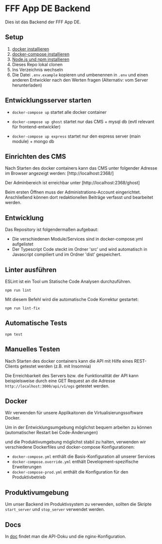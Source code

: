 # FFF App DE Backend

Dies ist das Backend der FFF App DE.

## Setup

1. [docker installieren](https://docs.docker.com/install/)
2. [docker-compose installieren](https://docs.docker.com/compose/install/)
3. [Node.js und npm installieren](https://docs.npmjs.com/downloading-and-installing-node-js-and-npm)
4. Dieses Repo lokal clonen
5. Ins Verzeichnis wechseln
6. Die Datei `.env.example` kopieren und umbenennen in `.env` und einen anderen Entwickler nach den Werten fragen (Alternativ: vom Server herunterladen)


## Entwicklungsserver starten

* `docker-compose up` startet alle docker container

* `docker-compose up ghost` startet nur das CMS + mysql db (evtl relevant für frontend-entwickler)
* `docker-compose up express` startet nur den express server (main module) + mongo db


## Einrichten des CMS

Nach Starten des docker containers kann das CMS unter folgender Adresse im Browser angezeigt werden:
[http://localhost:2368/]

Der Adminbereich ist erreichbar unter [http://localhost:2368/ghost]

Beim ersten Öffnen muss der Administrations-Account eingerichtet.
Anschließend können dort redaktionellen Beiträge verfasst und bearbeitet werden.


## Entwicklung

Das Repository ist folgendermaßen aufgebaut:

* Die verschiedenen Module/Services sind in docker-compose.yml aufgelistet
* Der Typescript Code steckt im Ordner 'src' und wird automatisch in Javascript compiliert und im Ordner 'dist' gespeichert.


## Linter ausführen

ESLint ist ein Tool um Statische Code Analysen durchzuführen.

`npm run lint`


Mit diesem Befehl wird die automatische Code Korrektur gestartet:

`npm run lint-fix`

## Automatische Tests

`npm test`

## Manuelles Testen

Nach Starten des docker containers kann die API mit Hilfe eines REST-Clients getestet werden (z.B. mit Insomnia)

Die Erreichbarkeit des Servers bzw. die Funktionalität der API kann beispielsweise durch eine GET Request an die Adresse `http://localhost:3000/api/v1/ogs` getestet werden.


## Docker

Wir verwenden für unsere Applikaitonen die Virtualisierungssoftware Docker.


Um in der Entwicklungsumgebung möglichst bequem arbeiten zu können (automatischer Restart bei Code-Änderungen)

und die Produktivumgebung möglichst stabil zu halten, verwenden wir verschiedene Dockerfiles und docker-compose Konfigurationen:
- `docker-compose.yml` enthält die Basis-Konfiguration all unserer Services
- `docker-compose.override.yml` enthält Development-spezifische Erweiterungen
- `docker-compose-prod.yml` enthält die Konfiguration für den Produktivbetrieb


## Produktivumgebung

Um unser Backend im Produktivsystem zu verwenden, sollten die Skripte `start_server` und `stop_server` verwendet werden.

## Docs

In [doc](doc/README.md) findet man die API-Doku und die nginx-Konfiguration.
